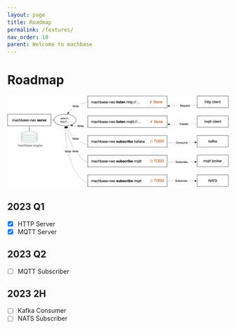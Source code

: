 ```yaml
---
layout: page
title: Roadmap
permalink: /features/
nav_order: 10
parent: Welcome to machbase
---
```


# Roadmap

![features](./img/features.png)

## 2023 Q1

- [x] HTTP Server
- [x] MQTT Server

## 2023 Q2

- [ ] MQTT Subscriber

## 2023 2H

- [ ] Kafka Consumer
- [ ] NATS Subscriber